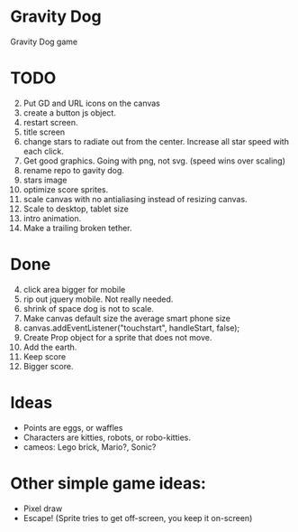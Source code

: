 Gravity Dog
===========

Gravity Dog game

# TODO
2. Put GD and URL icons on the canvas
6. create a button js object.
1. restart screen.
1. title screen
1. change stars to radiate out from the center.  Increase all star speed with each click.
1. Get good graphics. Going with png, not svg. (speed wins over scaling)
1. rename repo to gavity dog.
2. stars image
1. optimize score sprites.
5. scale canvas with no antialiasing instead of resizing canvas.
1. Scale to desktop, tablet size
1. intro animation.
1. Make a trailing broken tether.

# Done
4. click area bigger for mobile
7. rip out jquery mobile.  Not really needed.
1. shrink of space dog is not to scale.
1. Make canvas default size the average smart phone size
1. canvas.addEventListener("touchstart", handleStart, false);
1. Create Prop object for a sprite that does not move.
6. Add the earth.
1. Keep score
1. Bigger score.

# Ideas
* Points are eggs, or waffles
* Characters are kitties, robots, or robo-kitties.
* cameos: Lego brick, Mario?, Sonic?

# Other simple game ideas:
* Pixel draw
* Escape!  (Sprite tries to get off-screen, you keep it on-screen)
